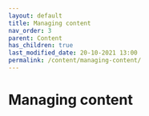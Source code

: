 ```yaml
---
layout: default
title: Managing content
nav_order: 3
parent: Content
has_children: true
last_modified_date: 20-10-2021 13:00
permalink: /content/managing-content/
---
```


# Managing content